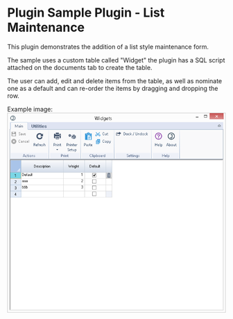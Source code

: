 # Plugin Sample Plugin - List Maintenance
This plugin demonstrates the addition of a list style maintenance form.


The sample uses a custom table called "Widget" the plugin has a SQL script attached on the documents tab to create the table.


The user can add, edit and delete items from the table, as well as nominate one as a default and can re-order the items by dragging and dropping the row.


Example image: ![alt tag](https://github.com/JiwaFinancials/Jiwa-7-Plugins/blob/master/List%20Maintenance/Widgets.PNG)
